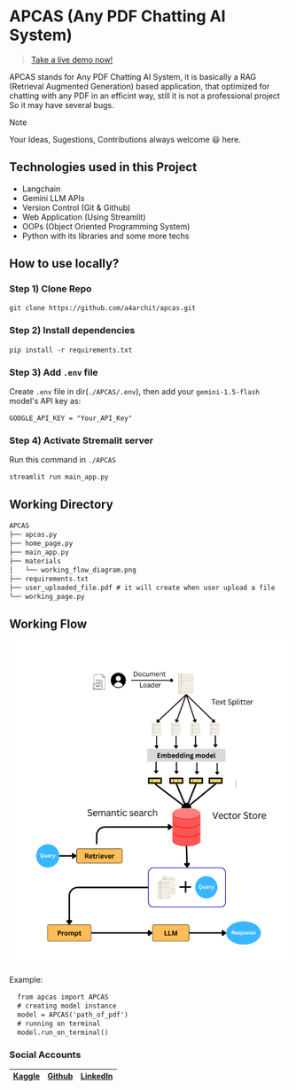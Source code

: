 # APCAS (Any PDF Chatting AI System)

> [Take a live demo now!](https://apcass.streamlit.app)

APCAS stands for Any PDF Chatting AI System, it is basically a RAG (Retrieval Augmented Generation) based
application, that optimized for chatting with any PDF in an efficint way, still it is not a professional 
project So it may have several bugs.



> [!NOTE]
> Your Ideas, Sugestions, Contributions always welcome 😃 here.

## Technologies used in this Project
- Langchain
- Gemini LLM APIs
- Version Control (Git & Github)
- Web Application (Using Streamlit)
- OOPs (Object Oriented Programming System)
- Python with its libraries and some more techs


## How to use locally?
### Step 1) Clone Repo
```
git clone https://github.com/a4archit/apcas.git
```

### Step 2) Install dependencies
```
pip install -r requirements.txt
```

### Step 3) Add `.env` file
Create `.env` file in dir(`./APCAS/.env`), then add your `gemini-1.5-flash` model's API key as:
```
GOOGLE_API_KEY = "Your_API_Key"
```

### Step 4) Activate Stremalit server
Run this command in `./APCAS`
```
streamlit run main_app.py
```

## Working Directory

    APCAS
    ├── apcas.py
    ├── home_page.py
    ├── main_app.py
    ├── materials
    │   └── working_flow_diagram.png
    ├── requirements.txt
    ├── user_uploaded_file.pdf # it will create when user upload a file
    └── working_page.py



## Working Flow
![working flow](./materials/working_flow_diagram.png)

Example:
```
  from apcas import APCAS
  # creating model instance
  model = APCAS('path_of_pdf')
  # running on terminal
  model.run_on_terminal()
```

### Social Accounts
| [Kaggle](https://www.kaggle.com/architty108) | [Github](https://www.github.com/a4archit) | [LinkedIn](https://www.linkedin.com/in/a4archit) |
|----------------|---------------|---------------|


